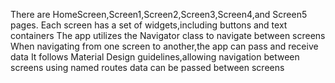 There are HomeScreen,Screen1,Screen2,Screen3,Screen4,and Screen5 pages.
Each screen has a set of widgets,including buttons and text containers 
The app utilizes the Navigator class to navigate between screens
When navigating from one screen to another,the app can pass and receive data
It follows Material Design guidelines,allowing navigation between screens using named routes 
data can be passed between screens

